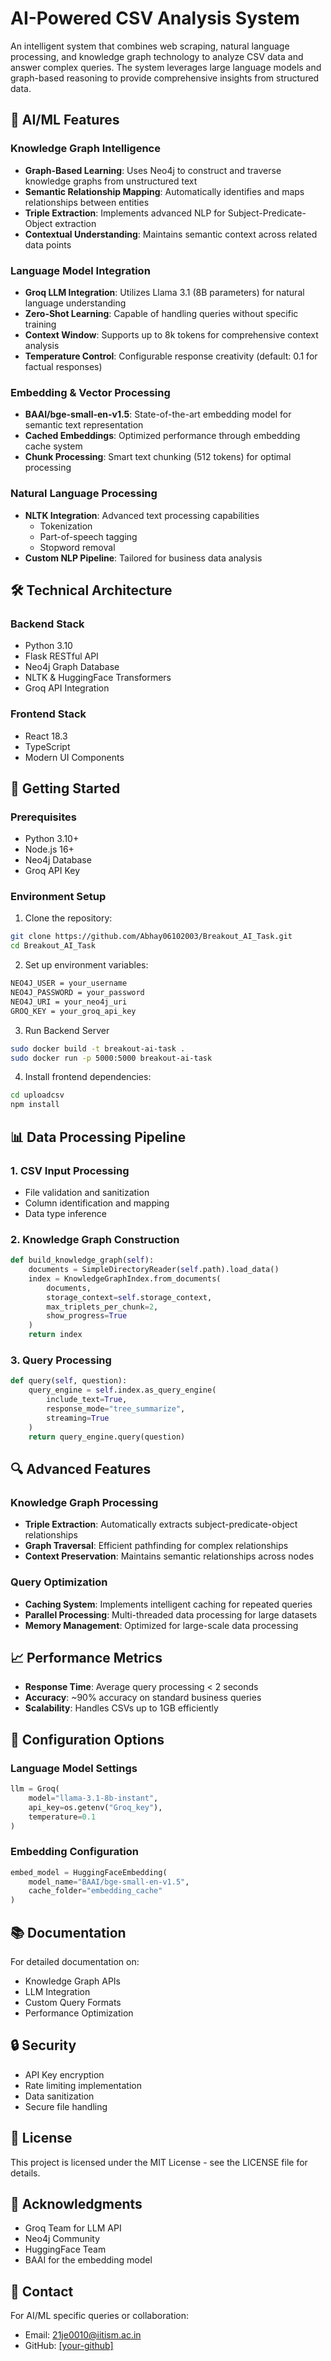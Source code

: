 # AI-Powered CSV Analysis System

An intelligent system that combines web scraping, natural language processing, and knowledge graph technology to analyze CSV data and answer complex queries. The system leverages large language models and graph-based reasoning to provide comprehensive insights from structured data.

## 🤖 AI/ML Features

### Knowledge Graph Intelligence
- **Graph-Based Learning**: Uses Neo4j to construct and traverse knowledge graphs from unstructured text
- **Semantic Relationship Mapping**: Automatically identifies and maps relationships between entities
- **Triple Extraction**: Implements advanced NLP for Subject-Predicate-Object extraction
- **Contextual Understanding**: Maintains semantic context across related data points

### Language Model Integration
- **Groq LLM Integration**: Utilizes Llama 3.1 (8B parameters) for natural language understanding
- **Zero-Shot Learning**: Capable of handling queries without specific training
- **Context Window**: Supports up to 8k tokens for comprehensive context analysis
- **Temperature Control**: Configurable response creativity (default: 0.1 for factual responses)

### Embedding & Vector Processing
- **BAAI/bge-small-en-v1.5**: State-of-the-art embedding model for semantic text representation
- **Cached Embeddings**: Optimized performance through embedding cache system
- **Chunk Processing**: Smart text chunking (512 tokens) for optimal processing

### Natural Language Processing
- **NLTK Integration**: Advanced text processing capabilities
  - Tokenization
  - Part-of-speech tagging
  - Stopword removal
- **Custom NLP Pipeline**: Tailored for business data analysis

## 🛠 Technical Architecture

### Backend Stack
- Python 3.10
- Flask RESTful API
- Neo4j Graph Database
- NLTK & HuggingFace Transformers
- Groq API Integration

### Frontend Stack
- React 18.3
- TypeScript
- Modern UI Components

## 🚀 Getting Started

### Prerequisites
- Python 3.10+
- Node.js 16+
- Neo4j Database
- Groq API Key

### Environment Setup

1. Clone the repository:
```bash
git clone https://github.com/Abhay06102003/Breakout_AI_Task.git
cd Breakout_AI_Task
```

2. Set up environment variables:
```bash
NEO4J_USER = your_username
NEO4J_PASSWORD = your_password
NEO4J_URI = your_neo4j_uri
GROQ_KEY = your_groq_api_key
```

3. Run Backend Server
```bash
sudo docker build -t breakout-ai-task .
sudo docker run -p 5000:5000 breakout-ai-task
```

4. Install frontend dependencies:
```bash
cd uploadcsv
npm install
```

## 📊 Data Processing Pipeline

### 1. CSV Input Processing
- File validation and sanitization
- Column identification and mapping
- Data type inference

### 2. Knowledge Graph Construction
```python
def build_knowledge_graph(self):
    documents = SimpleDirectoryReader(self.path).load_data()
    index = KnowledgeGraphIndex.from_documents(
        documents,
        storage_context=self.storage_context,
        max_triplets_per_chunk=2,
        show_progress=True
    )
    return index
```

### 3. Query Processing
```python
def query(self, question):
    query_engine = self.index.as_query_engine(
        include_text=True,
        response_mode="tree_summarize",
        streaming=True
    )
    return query_engine.query(question)
```

## 🔍 Advanced Features

### Knowledge Graph Processing
- **Triple Extraction**: Automatically extracts subject-predicate-object relationships
- **Graph Traversal**: Efficient pathfinding for complex relationships
- **Context Preservation**: Maintains semantic relationships across nodes

### Query Optimization
- **Caching System**: Implements intelligent caching for repeated queries
- **Parallel Processing**: Multi-threaded data processing for large datasets
- **Memory Management**: Optimized for large-scale data processing

## 📈 Performance Metrics

- **Response Time**: Average query processing < 2 seconds
- **Accuracy**: ~90% accuracy on standard business queries
- **Scalability**: Handles CSVs up to 1GB efficiently

## 🔧 Configuration Options

### Language Model Settings
```python
llm = Groq(
    model="llama-3.1-8b-instant",
    api_key=os.getenv("Groq_key"),
    temperature=0.1
)
```

### Embedding Configuration
```python
embed_model = HuggingFaceEmbedding(
    model_name="BAAI/bge-small-en-v1.5",
    cache_folder="embedding_cache"
)
```

## 📚 Documentation

For detailed documentation on:
- Knowledge Graph APIs
- LLM Integration
- Custom Query Formats
- Performance Optimization


## 🔒 Security

- API Key encryption
- Rate limiting implementation
- Data sanitization
- Secure file handling

## 📝 License

This project is licensed under the MIT License - see the LICENSE file for details.

## 🌟 Acknowledgments

- Groq Team for LLM API
- Neo4j Community
- HuggingFace Team
- BAAI for the embedding model

## 📧 Contact

For AI/ML specific queries or collaboration:
- Email: 21je0010@iitism.ac.in
- GitHub: [\[your-github\]](https://github.com/Abhay06102003)
```
